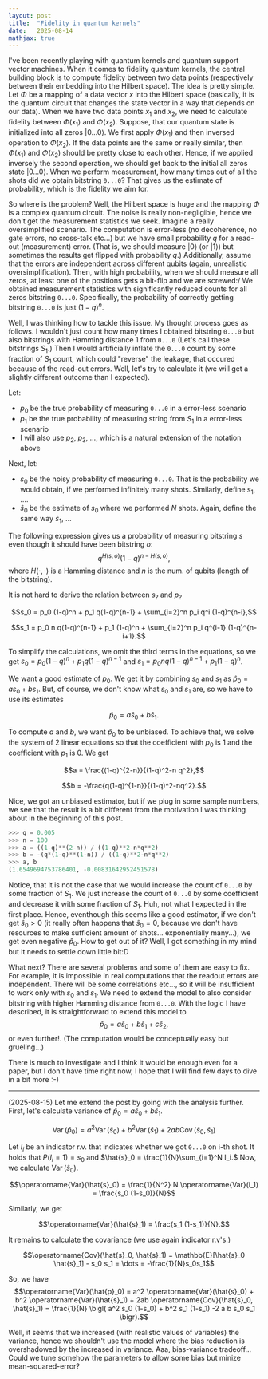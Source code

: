 ```yaml
---
layout: post
title:  "Fidelity in quantum kernels"
date:   2025-08-14
mathjax: true
---
```


I've been recently playing with quantum kernels and quantum support vector machines. When it comes to fidelity quantum kernels, the central building block
is to compute fidelity between two data points (respectively between their embedding into the Hilbert space). The idea is pretty simple. Let $\Phi$ be a
mapping of a data vector $x$ into the Hilbert space (basically, it is the quantum circuit that changes the state vector in a way that depends on our data). 
When we have two data points $x_1$ and $x_2$, we need to calculate fidelity between $\Phi(x_1)$ and $\Phi(x_2)$. Suppose, that our quantum state is initialized
into all zeros $|0\dots 0\rangle$. We first apply $\Phi(x_1)$ and then inversed operation to $\Phi(x_2)$. If the data points are the same or really similar, then $\Phi(x_1)$ and $\Phi(x_2)$ should be pretty close to each other. Hence, if we applied inversely the second operation, we should get back to the initial all zeros state $|0\dots 0\rangle$. When we perform measurement, how many times out of all the shots did we obtain bitstring `0...0`? That gives us the estimate of probability, which is the fidelity we aim for.

So where is the problem? Well, the Hilbert space is huge and the mapping $\Phi$ is a complex quantum circuit. The noise is really non-negligible, hence we don't
get the measurement statistics we seek. Imagine a really oversimplified scenario. The computation is error-less (no decoherence, no gate errors, no cross-talk etc...) but we have
small probability $q$ for a read-out (measurement) error. (That is, we should measure $|0\rangle$ (or $|1\rangle$) but sometimes the results get flipped with probability $q$.)
Additionally, assume that the errors are independent
across different qubits (again, unrealistic oversimplification). Then, with high probability, when we should measure all zeros, at least one of the positions gets a bit-flip and we are screwed:/
We obtained measurement statistics with significantly reduced counts for all zeros bitstring `0...0`.
Specifically, the probability of correctly getting bitstring `0...0` is just $(1-q)^n.$

Well, I was thinking how to tackle this issue. My thought process goes as follows. I wouldn't just count how many times I obtained bitstring `0...0` but also bitstrings with Hamming distance $1$ from `0...0` (Let's call these bitstrings $S_1$.) Then I would artificially inflate the `0...0` count by
some fraction of $S_1$ count, which could "reverse" the leakage, that occured because of the read-out errors. Well, let's try to calculate it (we will get a
slightly different outcome than I expected).

Let:
* $p_0$ be the true probability of measuring `0...0` in a error-less scenario
* $p_1$ be the true probability of measuring string from $S_1$ in a error-less scenario
* I will also use $p_2$, $p_3$, $\dots$, which is a natural extension of the notation above

Next, let:
* $s_0$ be the noisy probability of measuring `0...0`. That is the probability we would obtain, if we performed infinitely many shots. Similarly, define $s_1$, $\dots$.
* $\hat{s}_0$ be the estimate of $s_0$ where we performed $N$ shots. Again, define the same way $\hat{s}_1$, $\dots$

The following expression gives us a probability of measuring bitstring $s$ even though it should have been bitstring $o$:
$$q^{H(s, o)}(1-q)^{n-H(s, o)},$$
where $H(\cdot, \cdot)$ is a Hamming distance and $n$ is the num. of qubits (length of the bitstring).

It is not hard to derive the relation between $s_?$ and $p_?$

$$s_0 = p_0 (1-q)^n + p_1 q(1-q)^{n-1} + \sum_{i=2}^n p_i q^i (1-q)^{n-i},$$

$$s_1 = p_0 n q(1-q)^{n-1} + p_1 (1-q)^n + \sum_{i=2}^n p_i q^{i-1} (1-q)^{n-i+1}.$$

To simplify the calculations, we omit the third terms in the equations, so we get $s_0 = p_0 (1-q)^n + p_1 q(1-q)^{n-1}$ and $s_1 = p_0 n q(1-q)^{n-1} + p_1 (1-q)^n$.

We want a good estimate of $p_0$. We get it by combining $s_0$ and $s_1$ as $\hat{p}_0 = a s_0 + b s_1.$ But, of course, we don't know what $s_0$ and $s_1$ are, so we have to use its estimates

$$\hat{p}_0 = a \hat{s}_0 + b \hat{s}_1.$$

To compute $a$ and $b$, we want $\hat{p}_0$ to be
unbiased. To achieve that, we solve the system of 2 linear equations so that the coefficient with $p_0$ is $1$ and the coefficient with $p_1$ is $0$. We get

$$a = \frac{(1-q)^{2-n}}{(1-q)^2-n q^2},$$

$$b = -\frac{q(1-q)^{1-n}}{(1-q)^2-nq^2}.$$

Nice, we got an unbiased estimator, but if we plug in some sample numbers, we see that the result is a bit different from the motivation I was thinking about in the beginning of this post.

```python
>>> q = 0.005
>>> n = 100
>>> a = ((1-q)**(2-n)) / ((1-q)**2-n*q**2)
>>> b = -(q*(1-q)**(1-n)) / ((1-q)**2-n*q**2)
>>> a, b
(1.6549694753786401, -0.00831642952451578)
```

Notice, that it is not the case that we would increase the count of `0...0` by some fraction of $S_1$. We just increase the count of `0...0` by some coefficient and decrease it with some fraction
of $S_1$. Huh, not what I expected in the first place. Hence, eventhough this seems like a good estimator, if we don't get $\hat{s}_0>0$ (it really often happens that $\hat{s}_0=0$, because we don't have resources to make sufficient amount of shots... exponentially many...),
we get even negative $\hat{p}_0$. How to get out of it? Well, I got something in my mind but it needs to settle down little bit:D

What next? There are several problems and some of them are easy to fix. For example, it is impossible in real computations that the readout errors are independent. There will be some correlations etc..., so it will be insufficient to work only with $s_0$ and $s_1$. We need to extend the model to also consider bitstring with higher Hamming distance from `0...0`.
With the logic I have described, it is straightforward to extend this model to 
$$\hat{p}_0 = a \hat{s}_0 + b \hat{s}_1 + c \hat{s}_2, $$
or even further!. (The computation would be conceptually easy but grueling...)

There is much to investigate and I think it would be enough even for a paper, but I don't have time right
now, I hope that I will find few days to dive in a bit more :-)

---

(2025-08-15)
Let me extend the post by going with the analysis further. First, let's calculate variance of 
${\hat{p}_0 = a \hat{s}_0 + b \hat{s}_1.}$

$$\operatorname{Var}(\hat{p}_0) = a^2 \operatorname{Var}(\hat{s}_0) + b^2 \operatorname{Var}(\hat{s}_1) + 2ab \operatorname{Cov}(\hat{s}_0, \hat{s}_1)$$

Let $I_i$ be an indicator r.v. that indicates whether we got `0...0` on i-th shot. It holds that $P(I_i=1)=s_0$ and $\hat{s}_0 = \frac{1}{N}\sum_{i=1}^N I_i.$
Now, we calculate $\operatorname{Var}(\hat{s}_0)$.

$$\operatorname{Var}(\hat{s}_0) = \frac{1}{N^2} N \operatorname{Var}(I_1) = \frac{s_0 (1-s_0)}{N}$$

Similarly, we get

$$\operatorname{Var}(\hat{s}_1) = \frac{s_1 (1-s_1)}{N}.$$

It remains to calculate the covariance (we use again indicator r.v's.)

$$\operatorname{Cov}(\hat{s}_0, \hat{s}_1) = \mathbb{E}[\hat{s}_0 \hat{s}_1] - s_0 s_1 = \dots = -\frac{1}{N}s_0s_1$$

So, we have $$\operatorname{Var}(\hat{p}_0) = a^2 \operatorname{Var}(\hat{s}_0) + b^2 \operatorname{Var}(\hat{s}_1) + 2ab \operatorname{Cov}(\hat{s}_0, \hat{s}_1) = \frac{1}{N} \bigl( a^2 s_0 (1-s_0) + b^2 s_1 (1-s_1) -2 a b s_0 s_1 \bigr).$$

Well, it seems that we increased (with realistic values of variables) the variance, hence we shouldn't use the model where the bias reduction is overshadowed by the increased in variance. Aaa, bias-variance tradeoff... Could we tune somehow the parameters to allow some bias but minize mean-squared-error?



 
